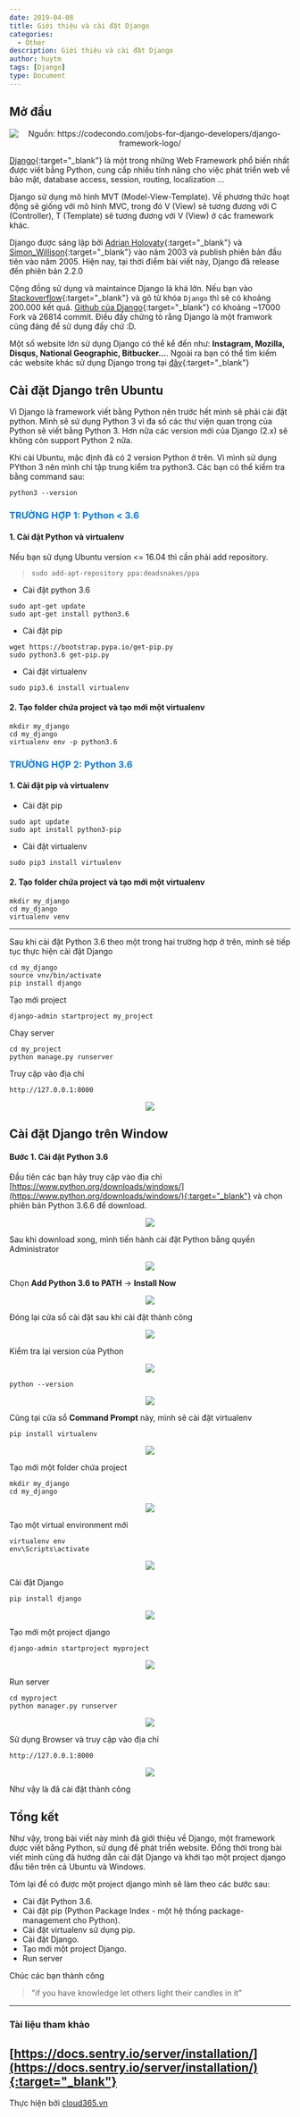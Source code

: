 ```yaml
---
date: 2019-04-08
title: Giới thiệu và cài đặt Django
categories:
  - Other
description: Giới thiệu và cài đặt Django
author: huytm
tags: [Django]
type: Document
---
```


## Mở đầu

<p align="center">
<img src="/images/img-django/Django-Framework-Logo.png" title="Nguồn: https://codecondo.com/jobs-for-django-developers/django-framework-logo/">
</p>

[Django](https://www.djangoproject.com/){:target="_blank"} là một trong những Web Framework phổ biến nhất được viết bằng Python, cung cấp nhiều tính năng cho việc phát triển web về bảo mật, database access, session, routing, localization ...

Django sử dụng mô hình MVT (Model-View-Template). Về phương thức hoạt động sẽ giống với mô hình MVC, trong đó V (View) sẽ tương đương với C (Controller), T (Template) sẽ tương đương với V (View) ở các framework khác.

Django được sáng lập bởi [Adrian Holovaty](https://en.wikipedia.org/wiki/Adrian_Holovaty){:target="_blank"} và [Simon_Willison](https://en.wikipedia.org/wiki/Simon_Willison){:target="_blank"} vào năm 2003 và publish phiên bản đầu tiên vào năm 2005. Hiện nay, tại thời điểm bài viết này, Django đã release đến phiên bản 2.2.0

Cộng đồng sử dụng và maintaince Django là khá lớn. Nếu bạn vào [Stackoverflow](https://stackoverflow.com/){:target="_blank"} và gõ từ khóa `Django` thì sẽ có khoảng 200.000 kết quả. [Github của Django](https://github.com/django/django){:target="_blank"} có khoảng ~17000 Fork và 26814 commit. Điều đấy chứng tỏ rằng Django là một framwork cũng đáng để sử dụng đấy chứ :D.

Một số website lớn sử dụng Django có thể kể đến như: **Instagram, Mozilla, Disqus, National Geographic, Bitbucker...**. Ngoài ra bạn có thể tìm kiếm các website khác sử dụng Django trong  tại [đây](https://www.djangosites.org/){:target="_blank"}

## Cài đặt Django trên Ubuntu

Vì Django là framework viết bằng Python nên trước hết mình sẽ phải cài đặt python. Mình sẽ sử dụng Python 3 vì đa số các thư viện quan trọng của Python sẽ viết bằng Python 3. Hơn nữa các version mới của Django (2.x) sẽ không còn support Python 2 nữa.

Khi cài Ubuntu, mặc định đã có 2 version Python ở trên. Vì mình sử dụng PYthon 3 nên mình chỉ tập trung kiểm tra python3. Các bạn có thể kiểm tra bằng command sau:

```
python3 --version
```

### <p><span style="color:#007bff">TRƯỜNG HỢP 1: Python < 3.6</span></p>

#### 1. Cài đặt Python và virtualenv

Nếu bạn sử dụng Ubuntu version <= 16.04 thì cần phải add repository. 

> `sudo add-apt-repository ppa:deadsnakes/ppa`

- Cài đặt python 3.6

```
sudo apt-get update
sudo apt-get install python3.6
```

- Cài đặt pip

```
wget https://bootstrap.pypa.io/get-pip.py
sudo python3.6 get-pip.py
```

- Cài đặt virtualenv

```
sudo pip3.6 install virtualenv
```

#### 2. Tạo folder chứa project và tạo mới một virtualenv

```
mkdir my_django
cd my_django
virtualenv env -p python3.6
```

### <p><span style="color:#007bff">TRƯỜNG HỢP 2: Python 3.6</span></p>

#### 1. Cài đặt pip và virtualenv

- Cài đặt pip

```
sudo apt update
sudo apt install python3-pip
```

- Cài đặt virtualenv

```
sudo pip3 install virtualenv
```

#### 2. Tạo folder chứa project và tạo mới một virtualenv

```
mkdir my_django
cd my_django
virtualenv venv
```

---

Sau khi cài đặt Python 3.6 theo một trong hai trường hợp ở trên, mình sẽ tiếp tục thực hiện cài đặt Django

```
cd my_django
source vnv/bin/activate
pip install django
```

Tạo mới project 

```
django-admin startproject my_project
```

Chạy server

```
cd my_project
python manage.py runserver
```

Truy cập vào địa chỉ 

```
http://127.0.0.1:8000
```

<p align="center">
<img src="/images/img-django/django14.png">
</p>


## Cài đặt Django trên Window

#### Bước 1. Cài đặt Python 3.6 

Đầu tiên các bạn hãy truy cập vào địa chỉ [https://www.python.org/downloads/windows/](https://www.python.org/downloads/windows/){:target="_blank"} và chọn phiên bản Python 3.6.6 để download.

<p align="center">
<img src="/images/img-django/django1.png">
</p>

Sau khi download xong, mình tiến hành cài đặt Python bằng quyền Administrator

<p align="center">
<img src="/images/img-django/django2.png">
</p>

Chọn **Add Python 3.6 to PATH** → **Install Now**

<p align="center">
<img src="/images/img-django/django4.png">
</p>

Đóng lại cửa sổ cài đặt sau khi cài đặt thành công

<p align="center">
<img src="/images/img-django/django5.png">
</p>

Kiểm tra lại version của Python

<p align="center">
<img src="/images/img-django/django6.png">
</p>

```
python --version
```

<p align="center">
<img src="/images/img-django/django7.png">
</p>



Cũng tại cửa sổ **Command Prompt** này, mình sẽ cài đặt virtualenv

```
pip install virtualenv
```

<p align="center">
<img src="/images/img-django/django8.png">
</p>

Tạo mới một folder chứa project

```
mkdir my_django
cd my_django 
```

<p align="center">
<img src="/images/img-django/django9.png">
</p>

Tạo một virtual environment mới

```
virtualenv env
env\Scripts\activate 
```

<p align="center">
<img src="/images/img-django/django10.png">
</p>

Cài đặt Django

```
pip install django 
```

<p align="center">
<img src="/images/img-django/django11.png">
</p>

Tạo mới một project django 

```
django-admin startproject myproject
```

<p align="center">
<img src="/images/img-django/django12.png">
</p>

Run server 

```
cd myproject
python manager.py runserver
```

<p align="center">
<img src="/images/img-django/django13.png">
</p>

Sử dụng Browser và truy cập vào địa chỉ

```
http://127.0.0.1:8000
```

<p align="center">
<img src="/images/img-django/django14.png">
</p>

Như vậy là đã cài đặt thành công 


## Tổng kết

Như vậy, trong bài viết này mình đã giới thiệu về Django, một framework được viết bằng Python, sử dụng để phát triển website. Đồng thời trong bài viết mình cũng đã hướng dẫn cài đặt Django và khởi tạo một project django đầu tiên trên cả Ubuntu và Windows. 

Tóm lại để  có được một project django mình sẽ làm theo các bước sau:

- Cài đặt Python 3.6.
- Cài đặt pip (Python Package Index - một hệ thống package-management cho Python).
- Cài đặt virtualenv sử dụng pip.
- Cài đặt Django.
- Tạo mới một project Django.
- Run server

Chúc các bạn thành công

>"if you have knowledge let others light their candles in it"

---

### Tài liệu tham khảo

[https://docs.sentry.io/server/installation/](https://docs.sentry.io/server/installation/){:target="_blank"}
---

Thực hiện bởi <a href="https://cloud365.vn/" target="_blank">cloud365.vn</a>
